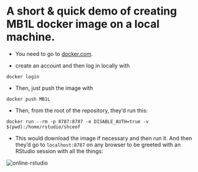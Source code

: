# A short & quick demo of creating MB1L docker image on a local machine.


- You need to go to [docker.com](https://www.docker.com/).

-   create an account and then log in locally with

```docker login```

- Then, just push the image with

```docker push MB1L```

- Then, from the root of the repository, they’d run this:

```docker run --rm -p 8787:8787 -e DISABLE_AUTH=true -v $(pwd):/home/rstudio/shceof```

- This would download the image if necessary and then run it. And then they’d go to ``localhost:8787`` on any browser to be greeted with an RStudio session with all the things:

![online-rstudio](https://user-images.githubusercontent.com/47132064/177157758-7ade9514-c465-4047-ae2d-51068d8ce582.png)
